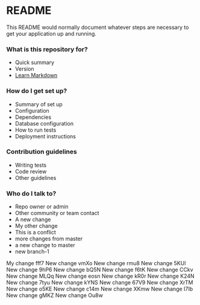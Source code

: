 # README #

This README would normally document whatever steps are necessary to get your application up and running.

### What is this repository for? ###

* Quick summary
* Version
* [Learn Markdown](https://bitbucket.org/tutorials/markdowndemo)

### How do I get set up? ###

* Summary of set up
* Configuration
* Dependencies
* Database configuration
* How to run tests
* Deployment instructions

### Contribution guidelines ###

* Writing tests
* Code review
* Other guidelines

### Who do I talk to? ###

* Repo owner or admin
* Other community or team contact
* A new change
* My other change
* This is a conflict
* more changes from master
* a new change to master
* new branch-1


My change
fff7
New change vmXo 
New change rmu8 
New change 5KUl 
New change 9hP6 
New change bQ5N 
New change f6tK 
New change CCkv 
New change MLQq 
New change eosn 
New change kR0r 
New change K24N 
New change 7tyu 
New change kYNS 
New change 67V9 
New change XrTM 
New change o5KE 
New change c14m 
New change XKmw 
New change I7Ib 
New change gMKZ 
New change Ou8w 
